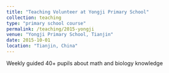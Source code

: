 ```yaml
---
title: "Teaching Volunteer at Yongji Primary School"
collection: teaching
type: "primary school course"
permalink: /teaching/2015-yongji
venue: "Yongji Primary School, Tianjin"
date: 2015-10-01
location: "Tianjin, China"
---
```


Weekly guided 40+ pupils about math and biology knowledge
